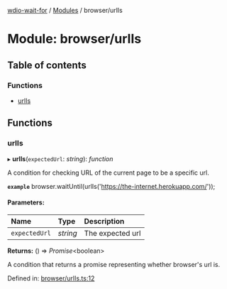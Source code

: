 [wdio-wait-for](../README.md) / [Modules](../modules.md) / browser/urlIs

# Module: browser/urlIs

## Table of contents

### Functions

- [urlIs](browser_urlis.md#urlis)

## Functions

### urlIs

▸ **urlIs**(`expectedUrl`: *string*): *function*

A condition for checking URL of the current page to be a specific url.

**`example`** 
browser.waitUntil(urlIs('https://the-internet.herokuapp.com/'));

#### Parameters:

| Name | Type | Description |
| :------ | :------ | :------ |
| `expectedUrl` | *string* | The expected url |

**Returns:** () => *Promise*<boolean\>

A condition that returns a promise
    representing whether browser's url is.

Defined in: [browser/urlIs.ts:12](https://github.com/elaichenkov/wdio-wait-for/blob/d3bdd9f/src/browser/urlIs.ts#L12)
